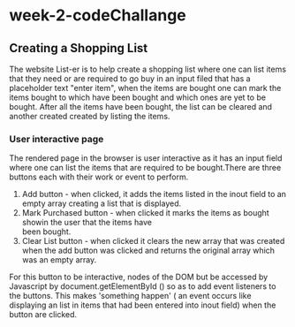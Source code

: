 # week-2-codeChallange

## Creating a Shopping List
The website List-er is to help create a shopping list where one 
can list items that they need or are required to go buy in an input filed that has
a placeholder text "enter item", when the items are bought one can mark the items bought to which have been bought and which ones are yet to be bought. After all the items have been bought, the list can be cleared and another created created by listing the items.

### User interactive page
The rendered page in the browser is user interactive as it has an input field where one can list the items that are required to be bought.There are three buttons each with their work or event to perform.
 1. Add button - when clicked, it adds the items listed in the inout field to an empty array creating a list that 
    is displayed.
 2. Mark Purchased button - when clicked it marks the items as bought showin the user that the items have      
    been bought.
 3. Clear List button - when clicked it clears the new array that was created when the add button was clicked and 
   returns the original array which was an empty array.

For this button to be interactive, nodes of the DOM but be accessed by Javascript by document.getElementById ()
so as to add event listeners to the buttons. This makes 'something happen' ( an event occurs like displaying an list in items that had been entered into inout field) when the button are clicked.